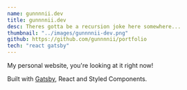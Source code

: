 ```yaml
---
name: gunnnnii.dev
title: gunnnnii.dev
desc: Theres gotta be a recursion joke here somewhere...
thumbnail: "../images/gunnnnii-dev.png"
github: https://github.com/gunnnnii/portfolio
tech: "react gatsby"
---
```


My personal website, you're looking at it right now!

Built with [Gatsby](https://www.gatsbyjs.org/), React and Styled Components.
